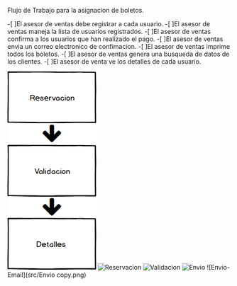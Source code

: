Flujo de Trabajo para la asignacion de boletos.

-[ ]El asesor de ventas debe registrar a cada usuario.
-[ ]El asesor de ventas maneja la lista de usuarios registrados.
-[ ]El asesor de ventas confirma a los usuarios que han realizado el pago.
-[ ]El asesor de ventas envia un correo electronico de confimacion.
-[ ]El asesor de ventas imprime todos los boletos.
-[ ]El asesor de ventas genera una busqueda de datos de los clientes.
-[ ]El asesor de venta ve los detalles de cada usuario.



![Mapa-del-sitio](mockup/Map-site.png)
![Reservacion](src/Reservacion.png)
![Validacion](src/validacion.png)
![Envio](src/Envio.png)
![Envio-Email](src/Envio copy.png)
